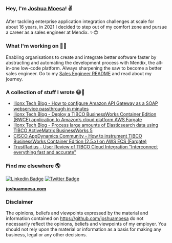 ### Hey, I'm [Joshua Moesa](https://joshuamoesa.com)! ✌

After tackling enterprise application integration challenges at scale for about 16 years, in 2021 I decided to step out of my comfort zone and pursue a career as a sales engineer at Mendix. ✨😍

### What I'm working on 👨‍💻

Enabling organisations to create and integrate better software faster by abstracting and automating the development process with Mendix, the all-in-one low-code platform. Always sharpening the saw to become a better sales engineer. Go to my [Sales Engineer README](https://github.com/joshuamoesa/sales-engineer-readme) and read about my journey.  

### A collection of stuff I wrote 😃🧾
<!-- BLOG-POST-LIST:START -->
- [Ilionx Tech Blog - How to configure Amazon API Gateway as a SOAP webservice passthrough in minutes](https://tech.ilionx.com/how-configure-amazon-api-gateway-soap-webservice-passthrough-minutes/)
- [Ilionx Tech Blog - Deploy a TIBCO BusinessWorks Container Edition (BWCE) application to Amazon’s cloud platform AWS Fargate](https://tech.ilionx.com/deploy-a-tibco-businessworks-container-edition-bwce-application-to-amazons-cloud-platform-aws-fargate/)
- [Ilionx Tech Blog - Process large amounts of Elasticsearch data using TIBCO ActiveMatrix BusinessWorks 5](https://tech.ilionx.com/process-large-amounts-of-elasticsearch-data-using-tibco-activematrix-businessworks-5/)
- [CISCO AppDynamics Community - How to instrument TIBCO BusinessWorks Container Edition (2.5.x) on AWS ECS (Fargate)](https://community.appdynamics.com/t5/Java-Java-Agent-Installation-JVM/How-to-instrument-TIBCO-BusinessWorks-Container-Edition-2-5-x-on/td-p/41221)
- [TrustRadius - User Review of TIBCO Cloud Integration "Interconnect everything fast and accurate"](https://www.trustradius.com/reviews/tibco-businessworks-2017-07-25-15-58-11)


<!-- BLOG-POST-LIST:END -->

### Find me elsewhere 🌎

[![Linkedin Badge](https://img.shields.io/badge/-LinkedIn-blue?style=flat-square&logo=Linkedin&logoColor=white&link=https://www.linkedin.com/in/joshuamoesa/)](https://www.linkedin.com/in/joshuamoesa/)  [![Twitter Badge](https://img.shields.io/badge/-Twitter-1ca0f1?style=flat-square&labelColor=1ca0f1&logo=twitter&logoColor=white&link=https://twitter.com/joshuamoesa)](https://twitter.com/joshuamoesa)


**[joshuamoesa.com](https://joshuamoesa.com)**

### Disclaimer

The opinions, beliefs and viewpoints expressed by the material and information contained on https://github.com/joshuamoesa do not necessarily reflect the opinions, beliefs and viewpoints of my employer. You should not rely upon the material or information as a basis for making any business, legal or any other decisions.
